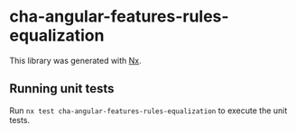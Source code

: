 # cha-angular-features-rules-equalization

This library was generated with [Nx](https://nx.dev).

## Running unit tests

Run `nx test cha-angular-features-rules-equalization` to execute the unit tests.
